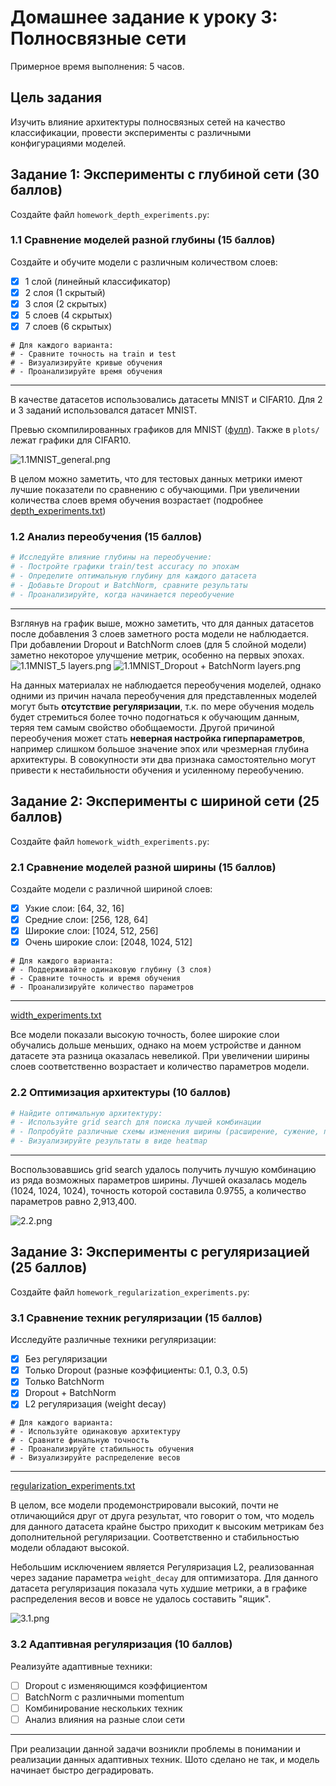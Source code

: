 # Домашнее задание к уроку 3: Полносвязные сети

Примерное время выполнения: 5 часов.

## Цель задания
Изучить влияние архитектуры полносвязных сетей на качество классификации, провести эксперименты с различными конфигурациями моделей.

## Задание 1: Эксперименты с глубиной сети (30 баллов)

Создайте файл `homework_depth_experiments.py`:

### 1.1 Сравнение моделей разной глубины (15 баллов)
Создайте и обучите модели с различным количеством слоев:
- [x] 1 слой (линейный классификатор)
- [x] 2 слоя (1 скрытый)
- [x] 3 слоя (2 скрытых)
- [x] 5 слоев (4 скрытых)
- [x] 7 слоев (6 скрытых)

```
# Для каждого варианта:
# - Сравните точность на train и test
# - Визуализируйте кривые обучения
# - Проанализируйте время обучения
```

---

В качестве датасетов использовались датасеты MNIST и CIFAR10.
Для 2 и 3 заданий использовался датасет MNIST.

Превью скомпилированных графиков для MNIST ([фулл](plots%2F1.1MNIST_general.png)). Также в `plots/` лежат графики для CIFAR10.

![1.1MNIST_general.png](plots%2F1.1MNIST_general.png)

В целом можно заметить, что для тестовых данных метрики имеют лучшие показатели по сравнению с обучающими. При увеличении количества слоев время обучения возрастает (подробнее [depth_experiments.txt](results%2Fdepth_experiments.txt)) 

### 1.2 Анализ переобучения (15 баллов)
```python
# Исследуйте влияние глубины на переобучение:
# - Постройте графики train/test accuracy по эпохам
# - Определите оптимальную глубину для каждого датасета
# - Добавьте Dropout и BatchNorm, сравните результаты
# - Проанализируйте, когда начинается переобучение
```

---

Взглянув на график выше, можно заметить, что для данных датасетов после добавления 3 слоев заметного роста модели не наблюдается. При добавлении Dropout и BatchNorm слоев (для 5 слойной модели) заметно некоторое улучшение метрик, особенно на первых эпохах. 
![1.1MNIST_5 layers.png](plots%2F1.1MNIST_5%20layers.png)
![1.1MNIST_Dropout + BatchNorm layers.png](plots%2F1.1MNIST_Dropout%20%2B%20BatchNorm%20layers.png)

На данных материалах не наблюдается переобучения моделей, однако одними из причин начала переобучения для представленных моделей могут быть **отсутствие регуляризации**, т.к. по мере обучения модель будет стремиться более точно подогнаться к обучающим данным, теряя тем самым свойство обобщаемости. 
Другой причиной переобучения может стать **неверная настройка гиперпараметров**, например слишком большое значение эпох или чрезмерная глубина архитектуры. В совокупности эти два признака самостоятельно могут привести к нестабильности обучения и усиленному переобучению.


## Задание 2: Эксперименты с шириной сети (25 баллов)

Создайте файл `homework_width_experiments.py`:

### 2.1 Сравнение моделей разной ширины (15 баллов)

Создайте модели с различной шириной слоев:
- [x] Узкие слои: [64, 32, 16]
- [x] Средние слои: [256, 128, 64]
- [x] Широкие слои: [1024, 512, 256]
- [x] Очень широкие слои: [2048, 1024, 512]

```
# Для каждого варианта:
# - Поддерживайте одинаковую глубину (3 слоя)
# - Сравните точность и время обучения
# - Проанализируйте количество параметров
```

---

[width_experiments.txt](results%2Fwidth_experiments.txt)

Все модели показали высокую точность, более широкие слои обучались дольше меньших, однако на моем устройстве и данном датасете эта разница оказалась невеликой. При увеличении ширины слоев соответственно возрастает и количество параметров модели. 

### 2.2 Оптимизация архитектуры (10 баллов)
```python
# Найдите оптимальную архитектуру:
# - Используйте grid search для поиска лучшей комбинации
# - Попробуйте различные схемы изменения ширины (расширение, сужение, постоянная)
# - Визуализируйте результаты в виде heatmap
```

---

Воспользовавшись grid search удалось получить лучшую комбинацию из ряда возможных параметров ширины. Лучшей оказалась модель (1024, 1024, 1024), точность которой составила 0.9755, а количество параметров равно 2,913,400.

![2.2.png](plots%2F2.2.png)

## Задание 3: Эксперименты с регуляризацией (25 баллов)

Создайте файл `homework_regularization_experiments.py`:

### 3.1 Сравнение техник регуляризации (15 баллов)
Исследуйте различные техники регуляризации:
- [x] Без регуляризации
- [x] Только Dropout (разные коэффициенты: 0.1, 0.3, 0.5)
- [x] Только BatchNorm
- [x] Dropout + BatchNorm
- [x] L2 регуляризация (weight decay)

```
# Для каждого варианта:
# - Используйте одинаковую архитектуру
# - Сравните финальную точность
# - Проанализируйте стабильность обучения
# - Визуализируйте распределение весов
```

---

[regularization_experiments.txt](results%2Fregularization_experiments.txt)

В целом, все модели продемонстрировали высокий, почти не отличающийся друг от друга результат, что говорит о том, что модель для данного датасета крайне быстро приходит к высоким метрикам без дополнительной регуляризации. Соответственно и стабильностью модели обладают высокой.

Небольшим исключением является Регуляризация L2, реализованная через задание параметра `weight_decay` для оптимизатора. Для данного датасета регуляризация показала чуть худшие метрики, а в графике распределения весов и вовсе не удалось составить "ящик".

![3.1.png](plots%2F3.1.png)

### 3.2 Адаптивная регуляризация (10 баллов)

Реализуйте адаптивные техники:
- [ ] Dropout с изменяющимся коэффициентом
- [ ] BatchNorm с различными momentum
- [ ] Комбинирование нескольких техник
- [ ] Анализ влияния на разные слои сети

---

При реализации данной задачи возникли проблемы в понимании и реализации данных адаптивных техник. Шото сделано не так, и модель начинает быстро деградировать.